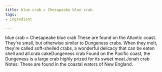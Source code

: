 ```yaml
---
title: blue crab = Chesapeake blue crab
tags:
- ingredient

---
```

blue crab = Chesapeake blue crab These are found on the Atlantic coast. They're small, but otherwise similar to Dungeness crabs. When they molt, they're called soft-shelled crabs, a wonderful delicacy that can be eaten shell and all.crab cakeDungeness crab Found on the Pacific coast, the Dungeness is a large crab highly prized for its sweet meat.Jonah crab Notes: These are found in the coastal waters of New England.
